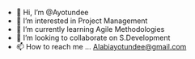 - 👋 Hi, I’m @Ayotundee
- 👀 I’m interested in Project Management 
- 🌱 I’m currently learning Agile Methodologies 
- 💞️ I’m looking to collaborate on S.Development
- 📫 How to reach me ... Alabiayotundee@gmail.com 

<!---
Ayotundee/Ayotundee is a ✨ special ✨ repository because its `README.md` (this file) appears on your GitHub profile.
You can click the Preview link to take a look at your changes.
--->
